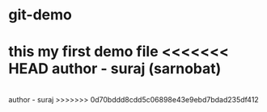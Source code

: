 # git-demo
this my first  demo file
<<<<<<< HEAD
author - suraj (sarnobat)
=======
<br>
author - suraj
>>>>>>> 0d70bddd8cdd5c06898e43e9ebd7bdad235df412
